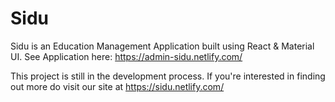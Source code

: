 # Sidu
Sidu is an Education Management Application built using React & Material UI.
See Application here: https://admin-sidu.netlify.com/

This project is still in the development process. If you're interested in finding out more do visit our site at https://sidu.netlify.com/ 




